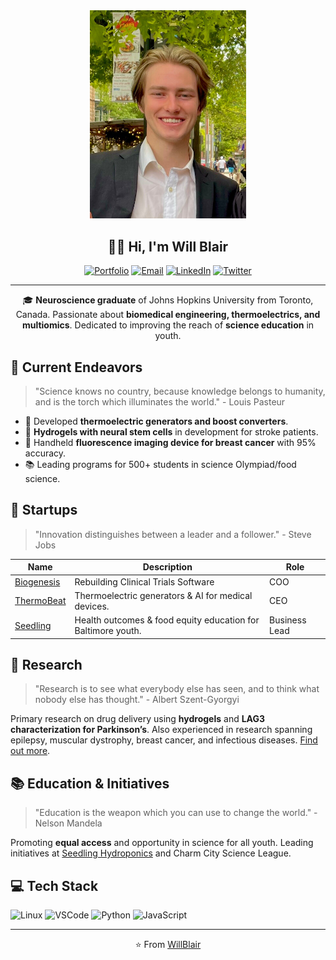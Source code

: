 <div align="center">
<img src="https://github.com/willblair0708/willblair0708/blob/main/profile/profile.jpg" width="250" />

## 👋🔬 Hi, I'm Will Blair

[![Portfolio](https://img.shields.io/badge/🌐-Portfolio-%230077B5?style=for-the-badge)](https://willjblair.com/)
[![Email](https://img.shields.io/badge/📧-Email-%23D14836?style=for-the-badge)](mailto:william.blair0708@gmail.com)
[![LinkedIn](https://img.shields.io/badge/🔗-LinkedIn-blue?style=for-the-badge)](https://www.linkedin.com/in/willblair1/)
[![Twitter](https://img.shields.io/badge/🐦-Twitter-1DA1F2?style=for-the-badge)](https://twitter.com/willjblair07)

---

🎓 **Neuroscience graduate** of Johns Hopkins University from Toronto, Canada. Passionate about **biomedical engineering, thermoelectrics, and multiomics**. Dedicated to improving the reach of **science education** in youth.

</div>

## 🚀 Current Endeavors

> "Science knows no country, because knowledge belongs to humanity, and is the torch which illuminates the world." - Louis Pasteur

- 🔬 Developed **thermoelectric generators and boost converters**.
- 🧫 **Hydrogels with neural stem cells** in development for stroke patients.
- 🌈 Handheld **fluorescence imaging device for breast cancer** with 95% accuracy.
- 📚 Leading programs for 500+ students in science Olympiad/food science.

## 💼 Startups

> "Innovation distinguishes between a leader and a follower." - Steve Jobs

| Name | Description | Role |
| ---- | ----------- | ---- |
| [Biogenesis](https://mybiogenesis.com/) | Rebuilding Clinical Trials Software | COO |
| [ThermoBeat](http://www.thermobeat.com) | Thermoelectric generators & AI for medical devices. | CEO |
| [Seedling](http://www.seedlinghydroponic.com) | Health outcomes & food equity education for Baltimore youth. | Business Lead |

## 🧪 Research

> "Research is to see what everybody else has seen, and to think what nobody else has thought." - Albert Szent-Gyorgyi

Primary research on drug delivery using **hydrogels** and **LAG3 characterization for Parkinson’s**. Also experienced in research spanning epilepsy, muscular dystrophy, breast cancer, and infectious diseases. [Find out more](https://willjblair.com/portfolio).

## 📚 Education & Initiatives

> "Education is the weapon which you can use to change the world." - Nelson Mandela

Promoting **equal access** and opportunity in science for all youth. Leading initiatives at [Seedling Hydroponics](http://seedlinghydroponic.com) and Charm City Science League.

## 💻 Tech Stack

![Linux](https://img.shields.io/badge/OS-Linux-green?style=flat-square&logo=linux)
![VSCode](https://img.shields.io/badge/Editor-VSCode-blue?style=flat-square&logo=visual-studio-code)
![Python](https://img.shields.io/badge/Code-Python-yellow?style=flat-square&logo=python)
![JavaScript](https://img.shields.io/badge/Code-JavaScript-yellow?style=flat-square&logo=javascript)

---

<div align="center">

⭐️ From [WillBlair](https://github.com/willblair0708)

</div>
